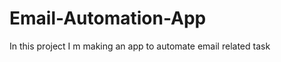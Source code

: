 # Email-Automation-App
In  this  project  I  m  making  an  app  to  automate  email  related  task
